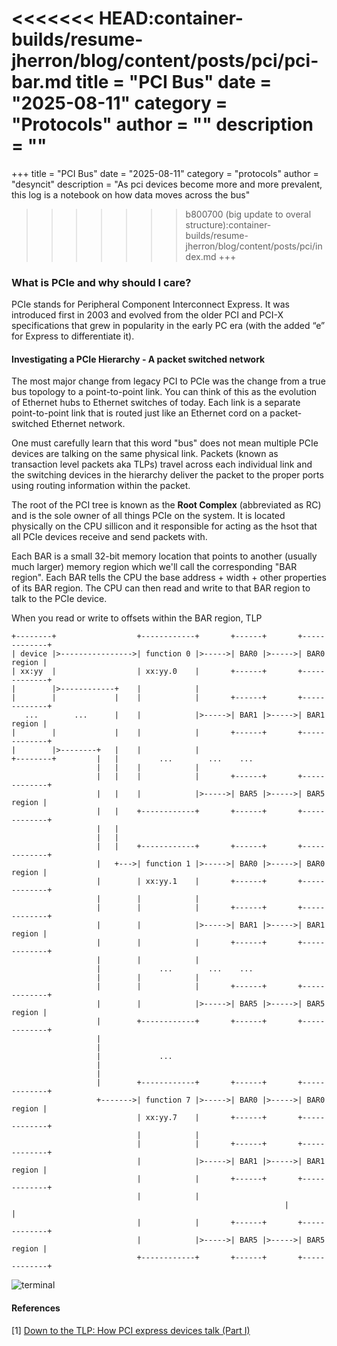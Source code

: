 <<<<<<< HEAD:container-builds/resume-jherron/blog/content/posts/pci/pci-bar.md
title = "PCI Bus"
date = "2025-08-11"
category = "Protocols"
author = ""
description = ""
=======
+++
title = "PCI Bus"
date = "2025-08-11"
category = "protocols"
author = "desyncit"
description = "As pci devices become more and more prevalent, this log is a notebook on how data moves across the bus"
>>>>>>> b800700 (big update to overal structure):container-builds/resume-jherron/blog/content/posts/pci/index.md
+++

### What is PCIe and why should I care?

PCIe stands for Peripheral Component Interconnect Express. It was introduced first in 2003 and evolved from the older PCI and PCI-X specifications that grew in popularity in the early PC era (with the added “e” for Express to differentiate it).

#### Investigating a PCIe Hierarchy - A packet switched network

The most major change from legacy PCI to PCIe was the change from a true bus topology to a point-to-point 
link. You can think of this as the evolution of Ethernet hubs to Ethernet switches of today. Each link is 
a separate point-to-point link that is routed just like an Ethernet cord on a packet-switched Ethernet network. 

One must carefully learn that this word "bus" does not mean multiple PCIe devices are talking on the same physical link.
Packets (known as transaction level packets aka TLPs) travel across each individual link and the switching devices in the 
hierarchy deliver the packet to the proper ports using routing information within the packet.

The root of the PCI tree is known as the __Root Complex__ (abbreviated as RC) and is the sole owner of all things PCIe on the system. It is
located physically on the CPU sillicon and it responsible for acting as the hsot that all PCIe devices receive and send packets with. 

Each BAR is a small 32-bit memory location that points to another (usually much larger) memory region which we'll 
call the corresponding "BAR region". Each BAR tells the CPU the base address + width + other properties of its BAR 
region. The CPU can then read and write to that BAR region to talk to the PCIe device.

When you read or write to offsets within the BAR region, TLP 

```
+--------+                  +------------+       +------+       +-------------+
| device |>---------------->| function 0 |>----->| BAR0 |>----->| BAR0 region |
| xx:yy  |                  | xx:yy.0    |       +------+       +-------------+
|        |>------------+    |            |
|        |             |    |            |       +------+       +-------------+
   ...        ...      |    |            |>----->| BAR1 |>----->| BAR1 region |
|        |             |    |            |       +------+       +-------------+
|        |>--------+   |    |            |
+--------+         |   |         ...        ...    ...
                   |   |    |            |
                   |   |    |            |       +------+       +-------------+
                   |   |    |            |>----->| BAR5 |>----->| BAR5 region |
                   |   |    +------------+       +------+       +-------------+
                   |   |
                   |   |
                   |   |    +------------+       +------+       +-------------+
                   |   +--->| function 1 |>----->| BAR0 |>----->| BAR0 region |
                   |        | xx:yy.1    |       +------+       +-------------+
                   |        |            |               
                   |        |            |       +------+       +-------------+
                   |        |            |>----->| BAR1 |>----->| BAR1 region |
                   |        |            |       +------+       +-------------+
                   |        |            |               
                   |             ...        ...    ...   
                   |        |            |               
                   |        |            |       +------+       +-------------+
                   |        |            |>----->| BAR5 |>----->| BAR5 region |
                   |        +------------+       +------+       +-------------+
                   |
                   |
                   |             ...
                   |
                   |
                   |        +------------+       +------+       +-------------+
                   +------->| function 7 |>----->| BAR0 |>----->| BAR0 region |
                            | xx:yy.7    |       +------+       +-------------+
                            |            |               
                            |            |       +------+       +-------------+
                            |            |>----->| BAR1 |>----->| BAR1 region |
                            |            |       +------+       +-------------+
                            |            |               
                                                             |            |               
                            |            |       +------+       +-------------+
                            |            |>----->| BAR5 |>----->| BAR5 region |
                            +------------+       +------+       +-------------+
``` 

![terminal](images/tlp-write3.png)


#### References
[1] [Down to the TLP: How PCI express devices talk (Part I)](https://xillybus.com/tutorials/pci-express-tlp-pcie-primer-tutorial-guide-1)
